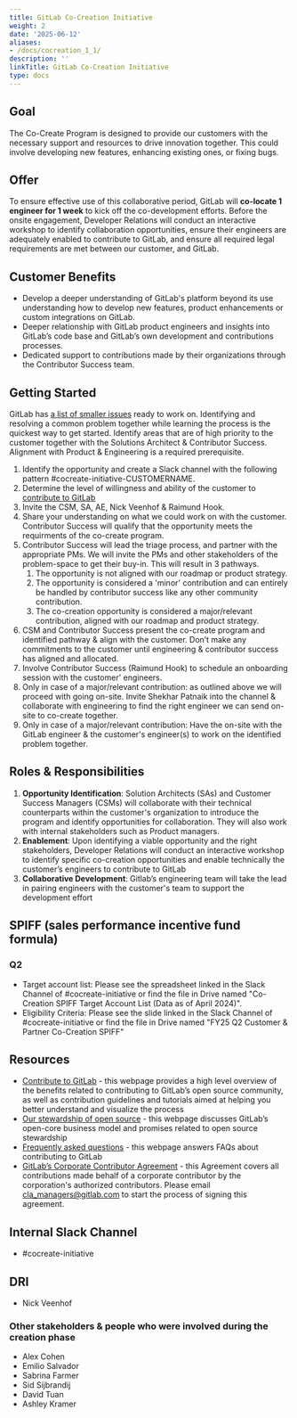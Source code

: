 ```yaml
---
title: GitLab Co-Creation Initiative
weight: 2
date: '2025-06-12'
aliases:
- /docs/cocreation_1_1/
description: ''
linkTitle: GitLab Co-Creation Initiative
type: docs
---
```


## Goal

The Co-Create Program is designed to provide our customers with the necessary support and resources to drive innovation together. This could involve developing new features, enhancing existing ones, or fixing bugs.

## Offer

To ensure effective use of this collaborative period, GitLab will **co-locate 1 engineer for 1 week** to kick off the co-development efforts. Before the onsite engagement, Developer Relations will conduct an interactive workshop to identify collaboration opportunities, ensure their engineers are adequately enabled to contribute to GitLab, and ensure all required legal requirements are met between our customer, and GitLab.

## Customer Benefits

* Develop a deeper understanding of GitLab's platform beyond its use understanding how to develop new features, product enhancements or custom integrations on GitLab.
* Deeper relationship with GitLab product engineers and insights into GitLab’s code base and GitLab’s own development and contributions processes.
* Dedicated support to contributions made by their organizations through the Contributor Success team.

## Getting Started

GitLab has [a list of smaller issues](https://gitlab.com/groups/gitlab-org/-/issues/?sort=updated_desc&state=opened&label_name%5B%5D=quick%20win&label_name%5B%5D=Seeking%20community%20contributions&first_page_size=100) ready to work on. Identifying and resolving a common problem together while learning the process is the quickest way to get started.
Identify areas that are of high priority to the customer together with the Solutions Architect & Contributor Success. Alignment with Product & Engineering is a required prerequisite.

1. Identify the opportunity and create a Slack channel with the following pattern #cocreate-initiative-CUSTOMERNAME.
1. Determine the level of willingness and ability of the customer to [contribute to GitLab](https://docs.gitlab.com/ee/development/contributing/)
1. Invite the CSM, SA, AE, Nick Veenhof & Raimund Hook.
1. Share your understanding on what we could work on with the customer. Contributor Success will qualify that the opportunity meets the requirments of the co-create program.
1. Contributor Success will lead the triage process, and partner with the appropriate PMs. We will invite the PMs and other stakeholders of the problem-space to get their buy-in. This will result in 3 pathways.
    1. The opportunity is not aligned with our roadmap or product strategy.
    1. The opportunity is considered a 'minor' contribution and can entirely be handled by contributor success like any other community contribution.
    1. The co-creation opportunity is considered a major/relevant contribution, aligned with our roadmap and product strategy.
1. CSM and Contributor Success present the co-create program and identified pathway & align with the customer. Don’t make any commitments to the customer until engineering & contributor success has aligned and allocated.
1. Involve Contributor Success (Raimund Hook) to schedule an onboarding session with the customer' engineers.
1. Only in case of a major/relevant contribution: as outlined above we will proceed with going on-site. Invite Shekhar Patnaik into the channel & collaborate with engineering to find the right engineer we can send on-site to co-create together.
1. Only in case of a major/relevant contribution: Have the on-site with the GitLab engineer & the customer's engineer(s) to work on the identified problem together.

## Roles & Responsibilities

1. **Opportunity Identification**: Solution Architects (SAs) and Customer Success Managers (CSMs) will collaborate with their technical counterparts within the customer's organization to introduce the program and identify opportunities for collaboration. They will also work with internal stakeholders such as Product managers.
2. **Enablement**: Upon identifying a viable opportunity and the right stakeholders, Developer Relations will conduct an interactive workshop to identify specific co-creation opportunities and enable technically the customer’s engineers to contribute to GitLab
3. **Collaborative Development**: Gitlab’s engineering team will take the lead in pairing engineers with the customer's team to support the development effort

## SPIFF (sales performance incentive fund formula)

### Q2

* Target account list: Please see the spreadsheet linked in the Slack Channel of #cocreate-initiative or find the file in Drive named "Co-Creation SPIFF Target Account List (Data as of April 2024)".
* Eligibility Criteria: Please see the slide linked in the Slack Channel of #cocreate-initiative or find the file in Drive named "FY25 Q2 Customer & Partner Co-Creation SPIFF"

## Resources

* [Contribute to GitLab](https://about.gitlab.com/community/contribute/) - this webpage provides a high level overview of the benefits related to contributing to GitLab’s open source community, as well as contribution guidelines and tutorials aimed at helping you better understand and visualize the process
* [Our stewardship of open source](/handbook/company/stewardship/#promises) - this webpage discusses GitLab’s open-core business model and promises related to open source stewardship
* [Frequently asked questions](https://about.gitlab.com/community/contribute/dco-cla/#frequently-asked-questions) - this webpage answers FAQs about contributing to GitLab
* [GitLab’s Corporate Contributor Agreement](https://docs.google.com/document/d/1JZ495wMxsnUPIzZoBvAVtvnfbWiMNS4VYC_S2Er4K0s/edit) - this Agreement covers all contributions made behalf of a corporate contributor by the corporation's authorized contributors. Please email [cla_managers@gitlab.com](cla_managers@gitlab.com) to start the process of signing this agreement.

## Internal Slack Channel

* #cocreate-initiative

## DRI

* Nick Veenhof

### Other stakeholders & people who were involved during the creation phase

* Alex Cohen
* Emilio Salvador
* Sabrina Farmer
* Sid Sijbrandij
* David Tuan
* Ashley Kramer
